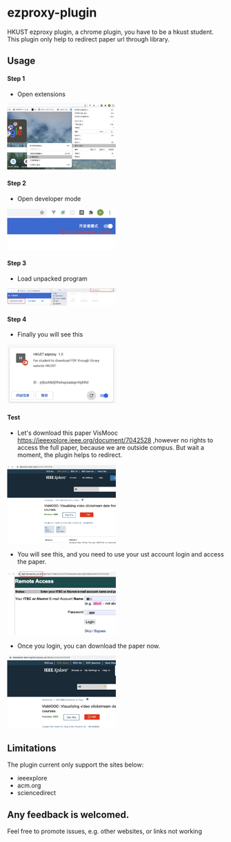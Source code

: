 # ezproxy-plugin
HKUST ezproxy plugin, a chrome plugin, you have to be a hkust student. This plugin only help to redirect paper url through library.

## Usage
#### Step 1
* Open extensions

<img style="width:50%" src="./img/step.jpg">

#### Step 2
* Open developer mode

<img style="width:50%" src="./img/step1.jpg">

#### Step 3
* Load unpacked program

<img style="width:50%" src="./img/step2.jpg">

#### Step 4
* Finally you will see this

<img style="width:50%" src="./img/step3.jpg">

#### Test
* Let's download this paper VisMooc https://ieeexplore.ieee.org/document/7042528 ,however no rights to access the full paper, because we are outside compus. But wait a moment, the plugin helps to redirect.

<img style="width:50%" src="./img/test1.jpg">

* You will see this, and you need to use your ust account login and access the paper.

<img style="width:50%" src="./img/test2.jpg">

* Once you login, you can download the paper now.

<img style="width:50%" src="./img/test3.jpg">

## Limitations
The plugin current only support the sites below:
* ieeexplore
* acm.org
* sciencedirect

## Any feedback is welcomed.
Feel free to promote issues, e.g. other websites, or links not working


